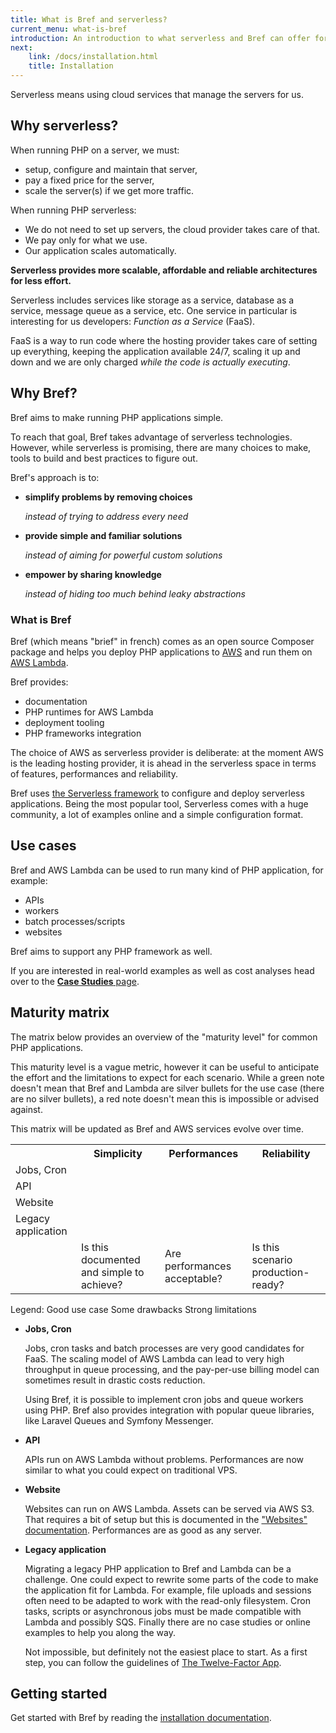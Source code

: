 ```yaml
---
title: What is Bref and serverless?
current_menu: what-is-bref
introduction: An introduction to what serverless and Bref can offer for PHP applications.
next:
    link: /docs/installation.html
    title: Installation
---
```


Serverless means using cloud services that manage the servers for us.

## Why serverless?

When running PHP on a server, we must:

- setup, configure and maintain that server,
- pay a fixed price for the server,
- scale the server(s) if we get more traffic.

When running PHP serverless:

- We do not need to set up servers, the cloud provider takes care of that.
- We pay only for what we use.
- Our application scales automatically.

**Serverless provides more scalable, affordable and reliable architectures for less effort.**

Serverless includes services like storage as a service, database as a service, message queue as a service, etc. One service in particular is interesting for us developers: *Function as a Service* (FaaS).

FaaS is a way to run code where the hosting provider takes care of setting up everything, keeping the application available 24/7, scaling it up and down and we are only charged *while the code is actually executing*.

## Why Bref?

<p class="text-xl">
Bref aims to make running PHP applications simple.
</p>

To reach that goal, Bref takes advantage of serverless technologies. However, while serverless is promising, there are many choices to make, tools to build and best practices to figure out.

Bref's approach is to:

- **simplify problems by removing choices**

    *instead of trying to address every need*
- **provide simple and familiar solutions**

    *instead of aiming for powerful custom solutions*
- **empower by sharing knowledge**

    *instead of hiding too much behind leaky abstractions*

### What is Bref

Bref (which means "brief" in french) comes as an open source Composer package and helps you deploy PHP applications to [AWS](https://aws.amazon.com) and run them on [AWS Lambda](https://aws.amazon.com/lambda/).

Bref provides:

- documentation
- PHP runtimes for AWS Lambda
- deployment tooling
- PHP frameworks integration

The choice of AWS as serverless provider is deliberate: at the moment AWS is the leading hosting provider, it is ahead in the serverless space in terms of features, performances and reliability.

Bref uses [the Serverless framework](https://serverless.com/) to configure and deploy serverless applications. Being the most popular tool, Serverless comes with a huge community, a lot of examples online and a simple configuration format.

## Use cases

Bref and AWS Lambda can be used to run many kind of PHP application, for example:

- APIs
- workers
- batch processes/scripts
- websites

Bref aims to support any PHP framework as well.

If you are interested in real-world examples as well as cost analyses head over to the [**Case Studies** page](case-studies.md).

## Maturity matrix

The matrix below provides an overview of the "maturity level" for common PHP applications.

This maturity level is a vague metric, however it can be useful to anticipate the effort and the limitations to expect for each scenario. While a green note doesn't mean that Bref and Lambda are silver bullets for the use case (there are no silver bullets), a red note doesn't mean this is impossible or advised against.

This matrix will be updated as Bref and AWS services evolve over time.

<table class="w-full text-xs sm:text-sm text-gray-700 mt-8 mb-5 table-fixed">
    <tr class="bg-gray-100">
        <th class="p-4"></th>
        <th class="font-normal p-4 border-b border-gray-400">Simplicity</th>
        <th class="font-normal p-4 border-b border-gray-400">Performances</th>
        <th class="font-normal p-4 border-b border-gray-400">Reliability</th>
    </tr>
    <tr class="border-b border-gray-200">
        <td class="p-4 bg-gray-100 font-bold border-r border-gray-400">
            Jobs, Cron
        </td>
        <td class="p-4 text-center">
            <span class="maturity-icon shadow bg-green-400"></span>
        </td>
        <td class="p-4 text-center">
            <span class="maturity-icon shadow bg-green-400"></span>
        </td>
        <td class="p-4 text-center">
            <span class="maturity-icon shadow bg-green-400"></span>
        </td>
    </tr>
    <tr class="border-b border-gray-200">
        <td class="p-4 bg-gray-100 font-bold border-r border-gray-400">API</td>
        <td class="p-4 text-center">
            <span class="maturity-icon shadow bg-green-400"></span>
        </td>
        <td class="p-4 text-center">
            <span class="maturity-icon shadow bg-green-400"></span>
        </td>
        <td class="p-4 text-center">
            <span class="maturity-icon shadow bg-green-400"></span>
        </td>
    </tr>
    <tr class="border-b border-gray-200">
        <td class="p-4 bg-gray-100 font-bold border-r border-gray-400">Website</td>
        <td class="p-4 text-center">
            <span class="maturity-icon shadow bg-green-400"></span>
        </td>
        <td class="p-4 text-center">
            <span class="maturity-icon shadow bg-green-400"></span>
        </td>
        <td class="p-4 text-center">
            <span class="maturity-icon shadow bg-green-400"></span>
        </td>
    </tr>
    <tr class="border-b border-gray-200">
        <td class="p-4 bg-gray-100 font-bold border-r border-gray-400">Legacy application</td>
        <td class="p-4 text-center">
            <span class="maturity-icon shadow bg-red-400"></span>
        </td>
        <td class="p-4 text-center">
            <span class="maturity-icon shadow bg-green-400"></span>
        </td>
        <td class="p-4 text-center">
            <span class="maturity-icon shadow bg-orange-400"></span>
        </td>
    </tr>
    <tr class="text-xs text-center leading-normal text-gray-600">
        <td></td>
        <td class="p-3">
            Is this documented and simple to achieve?
        </td>
        <td class="p-3">
            Are performances acceptable?
        </td>
        <td class="p-3">
            Is this scenario production-ready?
        </td>
    </tr>
</table>

<div class="text-left text-xs text-gray-700 mb-8">
    Legend:
    <span class="inline-block my-1 mx-1 sm:mx-2 bg-green-100 text-green-600 rounded-full px-4 py-1">Good use case</span>
    <span class="inline-block my-1 mx-1 sm:mx-2 bg-orange-100 text-orange-600 rounded-full px-4 py-1">Some drawbacks</span>
    <span class="inline-block my-1 ml-1 sm:ml-2 bg-red-100 text-red-600 rounded-full px-4 py-1">Strong limitations</span>
</div>

- **Jobs, Cron**

    Jobs, cron tasks and batch processes are very good candidates for FaaS. The scaling model of AWS Lambda can lead to very high throughput in queue processing, and the pay-per-use billing model can sometimes result in drastic costs reduction.

    Using Bref, it is possible to implement cron jobs and queue workers using PHP. Bref also provides integration with popular queue libraries, like Laravel Queues and Symfony Messenger.

- **API**

    APIs run on AWS Lambda without problems. Performances are now similar to what you could expect on traditional VPS.

- **Website**

    Websites can run on AWS Lambda. Assets can be served via AWS S3. That requires a bit of setup but this is documented in the ["Websites" documentation](/docs/websites.md). Performances are as good as any server.

- **Legacy application**

    Migrating a legacy PHP application to Bref and Lambda can be a challenge. One could expect to rewrite some parts of the code to make the application fit for Lambda. For example, file uploads and sessions often need to be adapted to work with the read-only filesystem. Cron tasks, scripts or asynchronous jobs must be made compatible with Lambda and possibly SQS. Finally there are no case studies or online examples to help you along the way.

    Not impossible, but definitely not the easiest place to start. As a first step, you can follow the guidelines of [The Twelve-Factor App](https://12factor.net).

## Getting started

Get started with Bref by reading the [installation documentation](installation.md).
